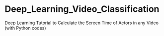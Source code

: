 # Deep_Learning_Video_Classification
Deep Learning Tutorial to Calculate the Screen Time of Actors in any Video (with Python codes)
